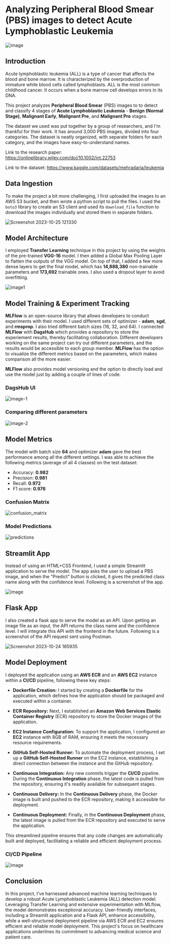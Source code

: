 # Analyzing Peripheral Blood Smear (PBS) images to detect Acute Lymphoblastic Leukemia
![image](https://github.com/mohd-arham-islam/Blood-Cancer-Detection/assets/111959286/0cf587e6-79dd-43cc-9bb7-b695c0753574)

## Introduction
Acute lymphoblastic leukemia (ALL) is a type of cancer that affects the blood and bone marrow. It is characterized by the overproduction of immature white blood cells called lymphoblasts. ALL is the most common childhood cancer. It occurs when a bone marrow cell develops errors in its DNA.

This project analyzes **Peripheral Blood Smear** (PBS) images to to detect and classify 4 stages of **Acute Lymphoblastic Leukemia** - **Benign (Normal Stage)**, **Malignant Early**, **Malignant Pre**, and **Malignant Pro** stages.

The dataset we used was put together by a group of researchers, and I'm thankful for their work. It has around 3,000 PBS images, divided into four categories. The dataset is neatly organized, with separate folders for each category, and the images have easy-to-understand names.

Link to the research paper: https://onlinelibrary.wiley.com/doi/10.1002/int.22753

Link to the dataset: https://www.kaggle.com/datasets/mehradaria/leukemia


## Data Ingestion
To make the project a bit more challenging, I first uploaded the images to an AWS S3 bucket, and then wrote a python script to pull the files. I used the `boto3` library to create an S3 client and used its `download_file` function to download the images individually and stored them in separate folders.

![Screenshot 2023-10-25 121330](https://github.com/mohd-arham-islam/Blood-Cancer-Detection/assets/111959286/9a6b6686-c629-4e60-affe-c3efe0784100)


## Model Architecture
I employed **Transfer Learning** technique in this project by using the weights of the pre-trained **VGG-16** model. I then added a Global Max Pooling Layer to flatten the outputs of the VGG model. On top of that, I added a few more dense layers to get the final model, which has **14,888,380** non-trainable parameters and **173,692** trainable ones. I also used a dropout layer to avoid overfitting.

![image1](https://github.com/mohd-arham-islam/Blood-Cancer-Detection/assets/111959286/8b4be610-1476-49e0-9233-8f329df6f030)


## Model Training & Experiment Tracking
**MLFlow** is an open-source library that allows developers to conduct experiments with their model. I used different sets of optimizer - **adam**, **sgd**, and **rmsprop**. I also tried different batch sizes (16, 32, and 64). I connected **MLFlow** with **DagsHub** which provides a repository to store the experiement results, thereby facilitating collaboration. Different developers working on the same project can try out different parameters, and the results would be accessible to each group member. **MLFlow** has the option to visualize the different metrics based on the parameters, which makes comparison all the more easier.

**MLFlow** also provides model versioning and the option to directly load and use the model just by adding a couple of lines of code.

### DagsHub UI
![image-1](https://github.com/mohd-arham-islam/Blood-Cancer-Detection/assets/111959286/4690b29a-0051-46ab-b89c-998693468f0a)

### Comparing different parameters
![image-2](https://github.com/mohd-arham-islam/Blood-Cancer-Detection/assets/111959286/df9c1226-daf8-4b06-9afb-55e268ef7866)

## Model Metrics
The model with batch size **64** and optimizer **adam** gave the best performance among all the different settings. I was able to achieve the following metrics (average of all 4 classes) on the test dataset:

* Accuracy: **0.982**
* Precision: **0.981**
* Recall: **0.972**
* F1 score: **0.976**

### Confusion Matrix
![confusion_matrix](https://github.com/mohd-arham-islam/Blood-Cancer-Detection/assets/111959286/1058fdc5-b7ff-4987-9d1c-e0f193833af6)


### Model Predictions
![predictions](https://github.com/mohd-arham-islam/Blood-Cancer-Detection/assets/111959286/c68cb12c-7685-4d89-b10d-ffd8358ec013)


## Streamlit App
Instead of using an HTML+CSS Frontend, I used a simple Streamlit application to serve the model. The app asks the user to upload a PBS image, and when the "Predict" button is clicked, it gives the predicted class name along with the confidence level. Following is a screenshot of the app.

![image](https://github.com/mohd-arham-islam/Blood-Cancer-Detection/assets/111959286/5b1425cb-92a7-43f5-b3e3-0ec18aae7e6c)


## Flask App
I also created a flask app to serve the model as an API. Upon getting an image file as an input, the API returns the class name and the confidence level. I will integrate this API with the frontend in the future.
Following is a screenshot of the API request sent using Postman.

![Screenshot 2023-10-24 165935](https://github.com/mohd-arham-islam/Blood-Cancer-Detection/assets/111959286/fd698b31-8ea9-41a7-a50b-9015b3afae50)


## Model Deployment
I deployed the application using an **AWS ECR** and an **AWS EC2** instance within a **CI/CD** pipeline, following these key steps:

* **Dockerfile Creation:** I started by creating a **Dockerfile** for the application, which defines how the application should be packaged and executed within a container.

* **ECR Repository:** Next, I established an **Amazon Web Services Elastic Container Registry** (ECR) repository to store the Docker images of the application.

* **EC2 Instance Configuration:** To support the application, I configured an **EC2** instance with 8GB of RAM, ensuring it meets the necessary resource requirements.

* **GitHub Self-Hosted Runner:** To automate the deployment process, I set up a **GitHub Self-Hosted Runner** on the EC2 instance, establishing a direct connection between the instance and the GitHub repository.

* **Continuous Integration:** Any new commits trigger the **CI/CD** pipeline. During the **Continuous Integration** phase, the latest code is pulled from the repository, ensuring it's readily available for subsequent stages.

* **Continuous Delivery:** In the **Continuous Delivery** phase, the Docker image is built and pushed to the ECR repository, making it accessible for deployment.

* **Continuous Deployment:** Finally, in the **Continuous Deployment** phase, the latest image is pulled from the ECR repository and executed to serve the application.

This streamlined pipeline ensures that any code changes are automatically built and deployed, facilitating a reliable and efficient deployment process.

### CI/CD Pipeline
![image](https://github.com/mohd-arham-islam/Blood-Cancer-Detection/assets/111959286/b9a47022-a200-4235-a0f7-bd1b8a87e8d8)


## Conclusion
In this project, I've harnessed advanced machine learning techniques to develop a robust Acute Lymphoblastic Leukemia (ALL) detection model. Leveraging Transfer Learning and extensive experimentation with MLflow, the model demonstrates exceptional accuracy. User-friendly interfaces, including a Streamlit application and a Flask API, enhance accessibility, while a well-structured deployment pipeline via AWS ECR and EC2 ensures efficient and reliable model deployment. This project's focus on healthcare applications underlines its commitment to advancing medical science and patient care.
